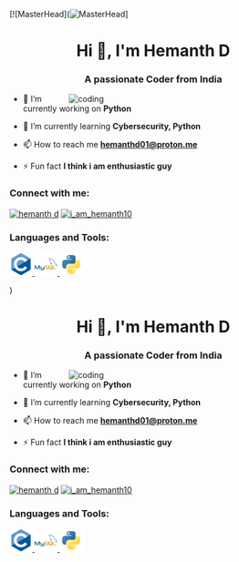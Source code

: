 [![MasterHead](![MasterHead](https://encrypted-tbn0.gstatic.com/images?q=tbn:ANd9GcR9R1qFBTWJhusUjSXjFGH6AcUJBLzeEup8Hg&usqp=CAU)]
<h1 align="center">Hi 👋, I'm Hemanth D</h1>
<h3 align="center">A passionate Coder from India</h3>
<img align="right" alt="coding" width="400"
src="https://guruprasad.codes/_next/image?url=%2F_next%2Fstatic%2Fmedia%2Fcoder.41289687.gif&w=750&q=75">

- 🔭 I’m currently working on **Python**

- 🌱 I’m currently learning **Cybersecurity, Python**

- 📫 How to reach me **hemanthd01@proton.me**

- ⚡ Fun fact **I think i am enthusiastic guy**

<h3 align="left">Connect with me:</h3>
<p align="left">
<a href="https://linkedin.com/in/hemanth d" target="blank"><img align="center" src="https://raw.githubusercontent.com/rahuldkjain/github-profile-readme-generator/master/src/images/icons/Social/linked-in-alt.svg" alt="hemanth d" height="30" width="40" /></a>
<a href="https://instagram.com/i_am_hemanth10" target="blank"><img align="center" src="https://raw.githubusercontent.com/rahuldkjain/github-profile-readme-generator/master/src/images/icons/Social/instagram.svg" alt="i_am_hemanth10" height="30" width="40" /></a>
</p>

<h3 align="left">Languages and Tools:</h3>
<p align="left"> <a href="https://www.cprogramming.com/" target="_blank" rel="noreferrer"> <img src="https://raw.githubusercontent.com/devicons/devicon/master/icons/c/c-original.svg" alt="c" width="40" height="40"/> </a> <a href="https://www.mysql.com/" target="_blank" rel="noreferrer"> <img src="https://raw.githubusercontent.com/devicons/devicon/master/icons/mysql/mysql-original-wordmark.svg" alt="mysql" width="40" height="40"/> </a> <a href="https://www.python.org" target="_blank" rel="noreferrer"> <img src="https://raw.githubusercontent.com/devicons/devicon/master/icons/python/python-original.svg" alt="python" width="40" height="40"/> </a> </p>


)
<h1 align="center">Hi 👋, I'm Hemanth D</h1>
<h3 align="center">A passionate Coder from India</h3>
<img align="right" alt="coding" width="400"
src="https://guruprasad.codes/_next/image?url=%2F_next%2Fstatic%2Fmedia%2Fcoder.41289687.gif&w=750&q=75">

- 🔭 I’m currently working on **Python**

- 🌱 I’m currently learning **Cybersecurity, Python**

- 📫 How to reach me **hemanthd01@proton.me**

- ⚡ Fun fact **I think i am enthusiastic guy**

<h3 align="left">Connect with me:</h3>
<p align="left">
<a href="https://linkedin.com/in/hemanth d" target="blank"><img align="center" src="https://raw.githubusercontent.com/rahuldkjain/github-profile-readme-generator/master/src/images/icons/Social/linked-in-alt.svg" alt="hemanth d" height="30" width="40" /></a>
<a href="https://instagram.com/i_am_hemanth10" target="blank"><img align="center" src="https://raw.githubusercontent.com/rahuldkjain/github-profile-readme-generator/master/src/images/icons/Social/instagram.svg" alt="i_am_hemanth10" height="30" width="40" /></a>
</p>

<h3 align="left">Languages and Tools:</h3>
<p align="left"> <a href="https://www.cprogramming.com/" target="_blank" rel="noreferrer"> <img src="https://raw.githubusercontent.com/devicons/devicon/master/icons/c/c-original.svg" alt="c" width="40" height="40"/> </a> <a href="https://www.mysql.com/" target="_blank" rel="noreferrer"> <img src="https://raw.githubusercontent.com/devicons/devicon/master/icons/mysql/mysql-original-wordmark.svg" alt="mysql" width="40" height="40"/> </a> <a href="https://www.python.org" target="_blank" rel="noreferrer"> <img src="https://raw.githubusercontent.com/devicons/devicon/master/icons/python/python-original.svg" alt="python" width="40" height="40"/> </a> </p>


